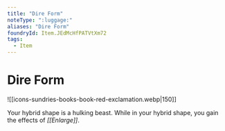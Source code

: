 ```yaml
---
title: "Dire Form"
noteType: ":luggage:"
aliases: "Dire Form"
foundryId: Item.JEdMcHfPATVtXm72
tags:
  - Item
---
```


# Dire Form
![[icons-sundries-books-book-red-exclamation.webp|150]]

Your hybrid shape is a hulking beast. While in your hybrid shape, you gain the effects of _[[Enlarge]]_.
